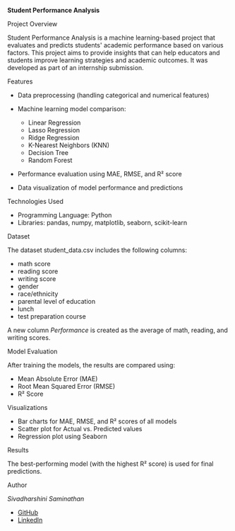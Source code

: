 **Student Performance Analysis**

Project Overview

Student Performance Analysis is a machine learning-based project that evaluates and predicts students' academic performance based on various factors. This project aims to provide insights that can help educators and students improve learning strategies and academic outcomes. It was developed as part of an internship submission.

Features

* Data preprocessing (handling categorical and numerical features)
* Machine learning model comparison:

  * Linear Regression
  * Lasso Regression
  * Ridge Regression
  * K-Nearest Neighbors (KNN)
  * Decision Tree
  * Random Forest
* Performance evaluation using MAE, RMSE, and R² score
* Data visualization of model performance and predictions

Technologies Used

* Programming Language: Python
* Libraries: pandas, numpy, matplotlib, seaborn, scikit-learn

Dataset

The dataset student_data.csv includes the following columns:

* math score
* reading score
* writing score
* gender
* race/ethnicity
* parental level of education
* lunch
* test preparation course

A new column *Performance* is created as the average of math, reading, and writing scores.

Model Evaluation

After training the models, the results are compared using:

* Mean Absolute Error (MAE)
* Root Mean Squared Error (RMSE)
* R² Score

Visualizations

* Bar charts for MAE, RMSE, and R² scores of all models
* Scatter plot for Actual vs. Predicted values
* Regression plot using Seaborn

Results

The best-performing model (with the highest R² score) is used for final predictions.

Author

*Sivadharshini Saminathan*

* [GitHub](https://github.com/Sivadharshini04)
* [LinkedIn](https://www.linkedin.com/in/sivadharshini-s-31128b258)
